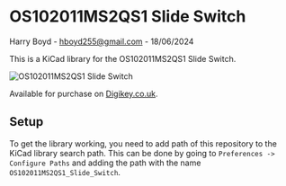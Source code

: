 # OS102011MS2QS1 Slide Switch

Harry Boyd - hboyd255@gmail.com - 18/06/2024

This is a KiCad library for the OS102011MS2QS1 Slide Switch.

![OS102011MS2QS1 Slide Switch](https://mm.digikey.com/Volume0/opasdata/d220001/medias/images/1123/OS102011MS2QS1.jpg)

Available for purchase on
[Digikey.co.uk](https://www.digikey.co.uk/en/products/detail/c-k/OS102011MS2QS1/1981413).

## Setup

To get the library working, you need to add path of this repository to the KiCad
library search path. This can be done by going to
`Preferences -> Configure Paths` and adding the path with the name
`OS102011MS2QS1_Slide_Switch`.
